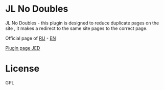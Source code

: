 # JL No Doubles
JL No Doubles - this plugin is designed to reduce duplicate pages on the site , it makes a redirect to the same site pages to the correct page.

Official page of [RU](http://joomline.ru/rasshirenija/plugin/jlnodubles.html) - [EN](http://joomline.org/extensions/scripts-other-developments/jlnodoubles.html)

[Plugin page JED](https://extensions.joomla.org/extensions/extension/site-management/seo-a-metadata/jl-no-doubles)

# License
GPL
